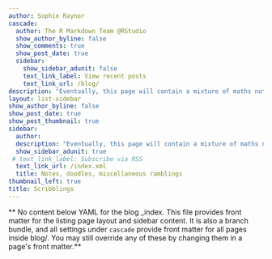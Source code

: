 ```yaml
---
author: Sophie Raynor
cascade:
  author: The R Markdown Team @RStudio
  show_author_byline: false
  show_comments: true
  show_post_date: true
  sidebar:
    show_sidebar_adunit: false
    text_link_label: View recent posts
    text_link_url: /blog/
description: "Eventually, this page will contain a mixture of maths notes, notes about the practice of maths, and more personal reflections.\n"
layout: list-sidebar
show_author_byline: false
show_post_date: true
show_post_thumbnail: true
sidebar:
  author: 
  description: "Eventually, this page will contain a mixture of maths notes, notes about the practice of maths, and more personal reflections.\n"
  show_sidebar_adunit: true
 # text_link_label: Subscribe via RSS
  text_link_url: /index.xml
  title: Notes, doodles, miscellaneous ramblings 
thumbnail_left: true
title: Scribblings
---
```


** No content below YAML for the blog _index. This file provides front matter for the listing page layout and sidebar content. It is also a branch bundle, and all settings under `cascade` provide front matter for all pages inside blog/. You may still override any of these by changing them in a page's front matter.**
